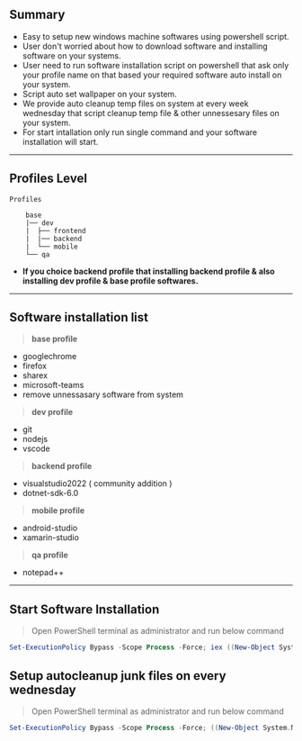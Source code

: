 ## Summary

- Easy to setup new windows machine softwares using powershell script.
- User don't worried about how to download software and installing software on your systems.
- User need to run software installation script on powershell that ask only your profile name on that based your required software auto install on your system.
- Script auto set wallpaper on your system.
- We provide auto cleanup temp files on system at every week wednesday that script cleanup temp file & other unnessesary files on your system.
- For start intallation only run single command and your software installation will start.

---

## Profiles Level

```
Profiles

    base
    |── dev
    |  ├── frontend
    |  |── backend
    |  └── mobile
    └── qa
```

- **If you choice backend profile that installing backend profile & also installing dev profile & base profile softwares.**

---

## Software installation list

> **base profile**
- googlechrome
- firefox
- sharex
- microsoft-teams
- remove unnessasary software from system

> **dev profile**
- git
- nodejs
- vscode

> **backend profile**
- visualstudio2022 ( community addition )
- dotnet-sdk-6.0

> **mobile profile**
- android-studio 
- xamarin-studio

> **qa profile**
- notepad++

---

## Start Software Installation

> Open PowerShell terminal as administrator and run below command

```powershell
Set-ExecutionPolicy Bypass -Scope Process -Force; iex ((New-Object System.Net.WebClient).DownloadString('https://git.tarktech.com/api/v4/projects/254/repository/files/installer.ps1/raw/?ref=main'));
```

## Setup autocleanup junk files on every wednesday

> Open PowerShell terminal as administrator and run below command

```powershell
Set-ExecutionPolicy Bypass -Scope Process -Force; ((New-Object System.Net.WebClient).DownloadString('https://git.tarktech.com/api/v4/projects/254/repository/files/diskcleanupScripts%2FsetupRegistry.bat/raw/?ref=main')) | cmd; iex ((New-Object System.Net.WebClient).DownloadString('https://git.tarktech.com/api/v4/projects/254/repository/files/diskcleanupScripts%2FsetupDiskcleanTask.ps1/raw/?ref=main')); C:\boxstarter\setupWallpaper\setWallpaper.ps1;
```